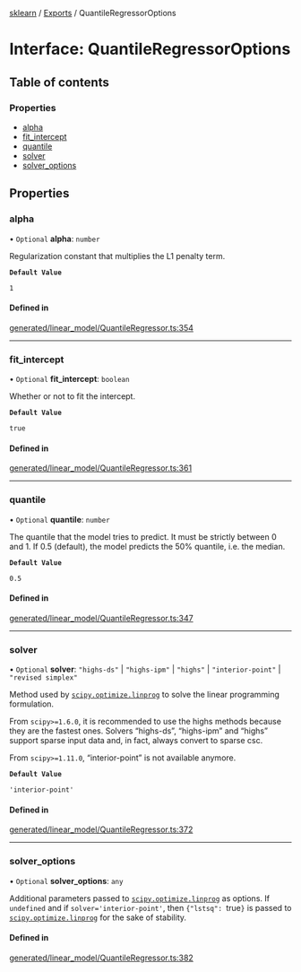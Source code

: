 [sklearn](../readme.md) / [Exports](../modules.md) / QuantileRegressorOptions

# Interface: QuantileRegressorOptions

## Table of contents

### Properties

- [alpha](QuantileRegressorOptions.md#alpha)
- [fit\_intercept](QuantileRegressorOptions.md#fit_intercept)
- [quantile](QuantileRegressorOptions.md#quantile)
- [solver](QuantileRegressorOptions.md#solver)
- [solver\_options](QuantileRegressorOptions.md#solver_options)

## Properties

### alpha

• `Optional` **alpha**: `number`

Regularization constant that multiplies the L1 penalty term.

**`Default Value`**

`1`

#### Defined in

[generated/linear_model/QuantileRegressor.ts:354](https://github.com/transitive-bullshit/scikit-learn-ts/blob/367336a/packages/sklearn/src/generated/linear_model/QuantileRegressor.ts#L354)

___

### fit\_intercept

• `Optional` **fit\_intercept**: `boolean`

Whether or not to fit the intercept.

**`Default Value`**

`true`

#### Defined in

[generated/linear_model/QuantileRegressor.ts:361](https://github.com/transitive-bullshit/scikit-learn-ts/blob/367336a/packages/sklearn/src/generated/linear_model/QuantileRegressor.ts#L361)

___

### quantile

• `Optional` **quantile**: `number`

The quantile that the model tries to predict. It must be strictly between 0 and 1. If 0.5 (default), the model predicts the 50% quantile, i.e. the median.

**`Default Value`**

`0.5`

#### Defined in

[generated/linear_model/QuantileRegressor.ts:347](https://github.com/transitive-bullshit/scikit-learn-ts/blob/367336a/packages/sklearn/src/generated/linear_model/QuantileRegressor.ts#L347)

___

### solver

• `Optional` **solver**: ``"highs-ds"`` \| ``"highs-ipm"`` \| ``"highs"`` \| ``"interior-point"`` \| ``"revised simplex"``

Method used by [`scipy.optimize.linprog`](https://docs.scipy.org/doc/scipy/reference/generated/scipy.optimize.linprog.html#scipy.optimize.linprog "(in SciPy v1.10.1)") to solve the linear programming formulation.

From `scipy>=1.6.0`, it is recommended to use the highs methods because they are the fastest ones. Solvers “highs-ds”, “highs-ipm” and “highs” support sparse input data and, in fact, always convert to sparse csc.

From `scipy>=1.11.0`, “interior-point” is not available anymore.

**`Default Value`**

`'interior-point'`

#### Defined in

[generated/linear_model/QuantileRegressor.ts:372](https://github.com/transitive-bullshit/scikit-learn-ts/blob/367336a/packages/sklearn/src/generated/linear_model/QuantileRegressor.ts#L372)

___

### solver\_options

• `Optional` **solver\_options**: `any`

Additional parameters passed to [`scipy.optimize.linprog`](https://docs.scipy.org/doc/scipy/reference/generated/scipy.optimize.linprog.html#scipy.optimize.linprog "(in SciPy v1.10.1)") as options. If `undefined` and if `solver='interior-point'`, then `{"lstsq": `true`}` is passed to [`scipy.optimize.linprog`](https://docs.scipy.org/doc/scipy/reference/generated/scipy.optimize.linprog.html#scipy.optimize.linprog "(in SciPy v1.10.1)") for the sake of stability.

#### Defined in

[generated/linear_model/QuantileRegressor.ts:382](https://github.com/transitive-bullshit/scikit-learn-ts/blob/367336a/packages/sklearn/src/generated/linear_model/QuantileRegressor.ts#L382)
